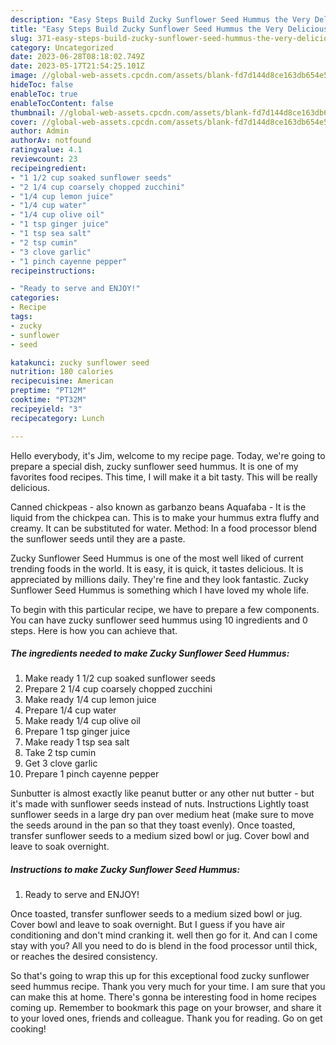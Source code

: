 ```yaml
---
description: "Easy Steps Build Zucky Sunflower Seed Hummus the Very Delicious"
title: "Easy Steps Build Zucky Sunflower Seed Hummus the Very Delicious"
slug: 371-easy-steps-build-zucky-sunflower-seed-hummus-the-very-delicious
category: Uncategorized
date: 2023-06-28T08:18:02.749Z
date: 2023-05-17T21:54:25.101Z
image: //global-web-assets.cpcdn.com/assets/blank-fd7d144d8ce163db654e5a02c40b08a2775adb7897d16e4062681dc7e1b2800f.png
hideToc: false
enableToc: true
enableTocContent: false
thumbnail: //global-web-assets.cpcdn.com/assets/blank-fd7d144d8ce163db654e5a02c40b08a2775adb7897d16e4062681dc7e1b2800f.png
cover: //global-web-assets.cpcdn.com/assets/blank-fd7d144d8ce163db654e5a02c40b08a2775adb7897d16e4062681dc7e1b2800f.png
author: Admin
authorAv: notfound
ratingvalue: 4.1
reviewcount: 23
recipeingredient:
- "1 1/2 cup soaked sunflower seeds"
- "2 1/4 cup coarsely chopped zucchini"
- "1/4 cup lemon juice"
- "1/4 cup water"
- "1/4 cup olive oil"
- "1 tsp ginger juice"
- "1 tsp sea salt"
- "2 tsp cumin"
- "3 clove garlic"
- "1 pinch cayenne pepper"
recipeinstructions:

- "Ready to serve and ENJOY!"
categories:
- Recipe
tags:
- zucky
- sunflower
- seed

katakunci: zucky sunflower seed 
nutrition: 180 calories
recipecuisine: American
preptime: "PT12M"
cooktime: "PT32M"
recipeyield: "3"
recipecategory: Lunch

---
```



Hello everybody, it's Jim, welcome to my recipe page. Today, we're going to prepare a special dish, zucky sunflower seed hummus. It is one of my favorites food recipes. This time, I will make it a bit tasty. This will be really delicious.

Canned chickpeas - also known as garbanzo beans Aquafaba - It is the liquid from the chickpea can. This is to make your hummus extra fluffy and creamy. It can be substituted for water. Method: In a food processor blend the sunflower seeds until they are a paste.

Zucky Sunflower Seed Hummus is one of the most well liked of current trending foods in the world. It is easy, it is quick, it tastes delicious. It is appreciated by millions daily. They're fine and they look fantastic. Zucky Sunflower Seed Hummus is something which I have loved my whole life.


To begin with this particular recipe, we have to prepare a few components. You can have zucky sunflower seed hummus using 10 ingredients and 0 steps. Here is how you can achieve that.

<!--inarticleads1-->

##### The ingredients needed to make Zucky Sunflower Seed Hummus:

1. Make ready 1 1/2 cup soaked sunflower seeds
1. Prepare 2 1/4 cup coarsely chopped zucchini
1. Make ready 1/4 cup lemon juice
1. Prepare 1/4 cup water
1. Make ready 1/4 cup olive oil
1. Prepare 1 tsp ginger juice
1. Make ready 1 tsp sea salt
1. Take 2 tsp cumin
1. Get 3 clove garlic
1. Prepare 1 pinch cayenne pepper


Sunbutter is almost exactly like peanut butter or any other nut butter - but it&#39;s made with sunflower seeds instead of nuts. Instructions Lightly toast sunflower seeds in a large dry pan over medium heat (make sure to move the seeds around in the pan so that they toast evenly). Once toasted, transfer sunflower seeds to a medium sized bowl or jug. Cover bowl and leave to soak overnight. 

<!--inarticleads2-->

##### Instructions to make Zucky Sunflower Seed Hummus:


1. Ready to serve and ENJOY!

Once toasted, transfer sunflower seeds to a medium sized bowl or jug. Cover bowl and leave to soak overnight. But I guess if you have air conditioning and don&#39;t mind cranking it. well then go for it. And can I come stay with you? All you need to do is blend in the food processor until thick, or reaches the desired consistency. 

So that's going to wrap this up for this exceptional food zucky sunflower seed hummus recipe. Thank you very much for your time. I am sure that you can make this at home. There's gonna be interesting food in home recipes coming up. Remember to bookmark this page on your browser, and share it to your loved ones, friends and colleague. Thank you for reading. Go on get cooking!
